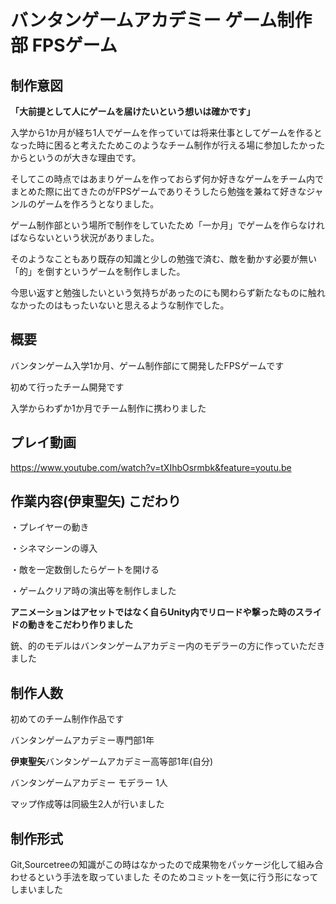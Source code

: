 # バンタンゲームアカデミー ゲーム制作部 FPSゲーム

## 制作意図

**「大前提として人にゲームを届けたいという想いは確かです」**

入学から1か月が経ち1人でゲームを作っていては将来仕事としてゲームを作るとなった時に困ると考えたためこのようなチーム制作が行える場に参加したかったからというのが大きな理由です。

そしてこの時点ではあまりゲームを作っておらず何か好きなゲームをチーム内でまとめた際に出てきたのがFPSゲームでありそうしたら勉強を兼ねて好きなジャンルのゲームを作ろうとなりました。

ゲーム制作部という場所で制作をしていたため「一か月」でゲームを作らなければならないという状況がありました。

そのようなこともあり既存の知識と少しの勉強で済む、敵を動かす必要が無い「的」を倒すというゲームを制作しました。

今思い返すと勉強したいという気持ちがあったのにも関わらず新たなものに触れなかったのはもったいないと思えるような制作でした。

## 概要

バンタンゲーム入学1か月、ゲーム制作部にて開発したFPSゲームです

初めて行ったチーム開発です

入学からわずか1か月でチーム制作に携わりました

## プレイ動画

https://www.youtube.com/watch?v=tXIhbOsrmbk&feature=youtu.be

## 作業内容(伊東聖矢) こだわり

・プレイヤーの動き

・シネマシーンの導入

・敵を一定数倒したらゲートを開ける

・ゲームクリア時の演出等を制作しました

**アニメーションはアセットではなく自らUnity内でリロードや撃った時のスライドの動きをこだわり作りました**

銃、的のモデルはバンタンゲームアカデミー内のモデラーの方に作っていただきました

## 制作人数

初めてのチーム制作作品です


バンタンゲームアカデミー専門部1年


**伊東聖矢**バンタンゲームアカデミー高等部1年(自分) 


バンタンゲームアカデミー モデラー 1人


マップ作成等は同級生2人が行いました


## 制作形式
Git,Sourcetreeの知識がこの時はなかったので成果物をパッケージ化して組み合わせるという手法を取っていました
そのためコミットを一気に行う形になってしまいました
